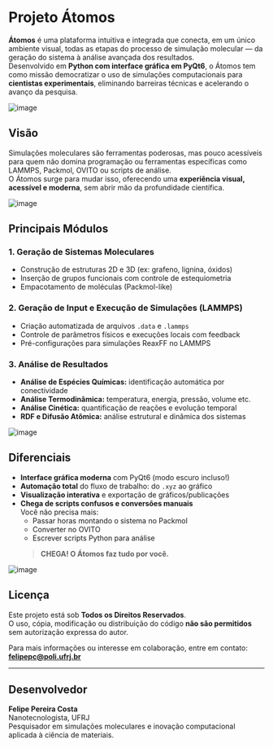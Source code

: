 # Projeto Átomos

**Átomos** é uma plataforma intuitiva e integrada que conecta, em um único ambiente visual, todas as etapas do processo de simulação molecular — da geração do sistema à análise avançada dos resultados.  
Desenvolvido em **Python com interface gráfica em PyQt6**, o Átomos tem como missão democratizar o uso de simulações computacionais para **cientistas experimentais**, eliminando barreiras técnicas e acelerando o avanço da pesquisa.

![image](https://github.com/user-attachments/assets/62ee8019-7b46-41a3-bcb7-56c1127909ce)

## Visão

Simulações moleculares são ferramentas poderosas, mas pouco acessíveis para quem não domina programação ou ferramentas específicas como LAMMPS, Packmol, OVITO ou scripts de análise.  
O Átomos surge para mudar isso, oferecendo uma **experiência visual, acessível e moderna**, sem abrir mão da profundidade científica.

![image](https://github.com/user-attachments/assets/af753204-4c66-4826-bc41-e383f0ecc4fc)

## Principais Módulos

### 1. Geração de Sistemas Moleculares
- Construção de estruturas 2D e 3D (ex: grafeno, lignina, óxidos)
- Inserção de grupos funcionais com controle de estequiometria
- Empacotamento de moléculas (Packmol-like)

### 2. Geração de Input e Execução de Simulações (LAMMPS)
- Criação automatizada de arquivos `.data` e `.lammps`
- Controle de parâmetros físicos e execuções locais com feedback
- Pré-configurações para simulações ReaxFF no LAMMPS

### 3. Análise de Resultados
- **Análise de Espécies Químicas:** identificação automática por conectividade
- **Análise Termodinâmica:** temperatura, energia, pressão, volume etc.
- **Análise Cinética:** quantificação de reações e evolução temporal
- **RDF e Difusão Atômica:** análise estrutural e dinâmica dos sistemas

![image](https://github.com/user-attachments/assets/af6fd366-8337-4dec-9e9c-2b6cf55ebabe)

## Diferenciais

- **Interface gráfica moderna** com PyQt6 (modo escuro incluso!)
- **Automação total** do fluxo de trabalho: do `.xyz` ao gráfico
- **Visualização interativa** e exportação de gráficos/publicações
- **Chega de scripts confusos e conversões manuais**  
  Você não precisa mais:
  - Passar horas montando o sistema no Packmol
  - Converter no OVITO
  - Escrever scripts Python para análise  
  > **CHEGA! O Átomos faz tudo por você.**

![image](https://github.com/user-attachments/assets/72b51334-28e2-4036-87e4-04f78652ad9b)

## Licença

Este projeto está sob **Todos os Direitos Reservados**.  
O uso, cópia, modificação ou distribuição do código **não são permitidos** sem autorização expressa do autor.

Para mais informações ou interesse em colaboração, entre em contato:
**felipepc@poli.ufrj.br**

---

## Desenvolvedor

**Felipe Pereira Costa**  
Nanotecnologista, UFRJ  
Pesquisador em simulações moleculares e inovação computacional aplicada à ciência de materiais.


